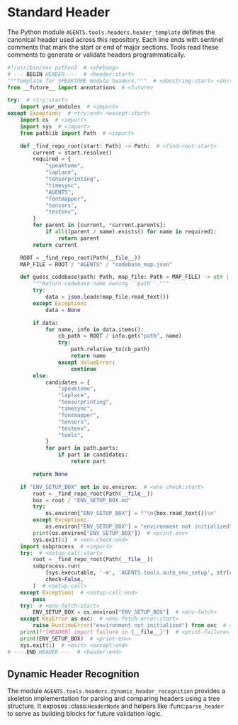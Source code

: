 # Standard Header

The Python module `AGENTS.tools.headers.header_template` defines the canonical
header used across this repository.  Each line ends with sentinel comments
that mark the start or end of major sections.  Tools read these comments to
generate or validate headers programmatically.

```python
#!/usr/bin/env python3  # <shebang>
# --- BEGIN HEADER ---  # <header:start>
"""Template for SPEAKTOME module headers."""  # <docstring:start> <docstring:end>
from __future__ import annotations  # <future>

try:  # <try:start>
    import your_modules  # <import>
except Exception:  # <try:end> <except:start>
    import os  # <import>
    import sys  # <import>
    from pathlib import Path  # <import>

    def _find_repo_root(start: Path) -> Path:  # <find-root:start>
        current = start.resolve()
        required = {
            "speaktome",
            "laplace",
            "tensorprinting",
            "timesync",
            "AGENTS",
            "fontmapper",
            "tensors",
            "testenv",
        }
        for parent in [current, *current.parents]:
            if all((parent / name).exists() for name in required):
                return parent
        return current

    ROOT = _find_repo_root(Path(__file__))
    MAP_FILE = ROOT / "AGENTS" / "codebase_map.json"

    def guess_codebase(path: Path, map_file: Path = MAP_FILE) -> str | None:
        """Return codebase name owning ``path``."""
        try:
            data = json.loads(map_file.read_text())
        except Exception:
            data = None

        if data:
            for name, info in data.items():
                cb_path = ROOT / info.get("path", name)
                try:
                    path.relative_to(cb_path)
                    return name
                except ValueError:
                    continue
        else:
            candidates = {
                "speaktome",
                "laplace",
                "tensorprinting",
                "timesync",
                "fontmapper",
                "tensors",
                "testenv",
                "tools",
            }
            for part in path.parts:
                if part in candidates:
                    return part

        return None

    if "ENV_SETUP_BOX" not in os.environ:  # <env-check:start>
        root = _find_repo_root(Path(__file__))
        box = root / "ENV_SETUP_BOX.md"
        try:
            os.environ["ENV_SETUP_BOX"] = f"\n{box.read_text()}\n"
        except Exception:
            os.environ["ENV_SETUP_BOX"] = "environment not initialized"
        print(os.environ["ENV_SETUP_BOX"])  # <print-env>
        sys.exit(1)  # <env-check:end>
    import subprocess  # <import>
    try:  # <setup-call:start>
        root = _find_repo_root(Path(__file__))
        subprocess.run(
            [sys.executable, '-m', 'AGENTS.tools.auto_env_setup', str(root)],
            check=False,
        )  # <setup-call>
    except Exception:  # <setup-call:end>
        pass
    try:  # <env-fetch:start>
        ENV_SETUP_BOX = os.environ["ENV_SETUP_BOX"]  # <env-fetch>
    except KeyError as exc:  # <env-fetch-error:start>
        raise RuntimeError("environment not initialized") from exc  # <env-fetch-error:end> <env-fetch:end>
    print(f"[HEADER] import failure in {__file__}")  # <print-failure>
    print(ENV_SETUP_BOX)  # <print-env>
    sys.exit(1)  # <exit> <except:end>
# --- END HEADER ---  # <header:end>
```

## Dynamic Header Recognition

The module `AGENTS.tools.headers.dynamic_header_recognition` provides a skeleton
implementation for parsing and comparing headers using a tree structure.
It exposes :class:`HeaderNode` and helpers like :func:`parse_header` to
serve as building blocks for future validation logic.
